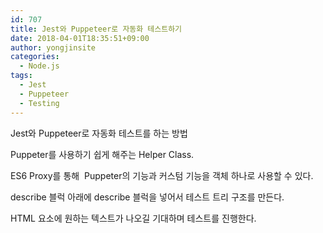 ```yaml
---
id: 707
title: Jest와 Puppeteer로 자동화 테스트하기
date: 2018-04-01T18:35:51+09:00
author: yongjinsite
categories:
  - Node.js
tags:
  - Jest
  - Puppeteer
  - Testing
---
```


Jest와 Puppeteer로 자동화 테스트를 하는 방법

Puppeter를 사용하기 쉽게 해주는 Helper Class.

ES6 Proxy를 통해  Puppeter의 기능과 커스텀 기능을 객체 하나로 사용할 수 있다.

<script src="https://gist.github.com/16Yongjin/73b123b6c198fa77aac5ce798069bd8d.js"></script>

describe 블럭 아래에 describe 블럭을 넣어서 테스트 트리 구조를 만든다.

HTML 요소에 원하는 텍스트가 나오길 기대하며 테스트를 진행한다.

<script src="https://gist.github.com/16Yongjin/41b9bec89044eebad0bd7fd1fb5c3339.js"></script>